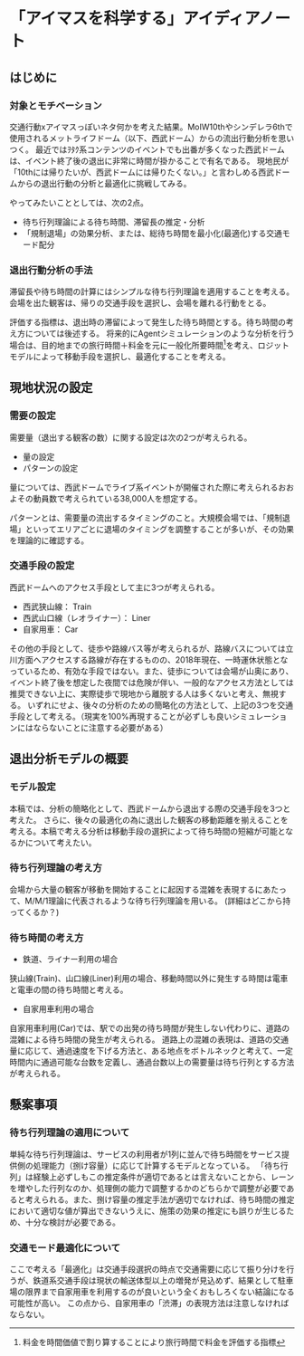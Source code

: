 # 「アイマスを科学する」アイディアノート

## はじめに

### 対象とモチベーション

交通行動xアイマスっぽいネタ何かを考えた結果。MoIW10thやシンデレラ6thで使用されるメットライフドーム（以下、西武ドーム）からの流出行動分析を思いつく。
最近ではｦﾀｸ系コンテンツのイベントでも出番が多くなった西武ドームは、イベント終了後の退出に非常に時間が掛かることで有名である。
現地民が「10thには帰りたいが、西武ドームには帰りたくない。」と言わしめる西武ドームからの退出行動の分析と最適化に挑戦してみる。

やってみたいこととしては、次の2点。

* 待ち行列理論による待ち時間、滞留長の推定・分析
* 「規制退場」の効果分析、または、総待ち時間を最小化(最適化)する交通モード配分

### 退出行動分析の手法

滞留長や待ち時間の計算にはシンプルな待ち行列理論を適用することを考える。
会場を出た観客は、帰りの交通手段を選択し、会場を離れる行動をとる。

評価する指標は、退出時の滞留によって発生した待ち時間とする。待ち時間の考え方については後述する。
将来的にAgentシミュレーションのような分析を行う場合は、目的地までの旅行時間＋料金を元に一般化所要時間[^1]を考え、ロジットモデルによって移動手段を選択し、最適化することを考える。

[^1]: 料金を時間価値で割り算することにより旅行時間で料金を評価する指標

## 現地状況の設定

### 需要の設定

需要量（退出する観客の数）に関する設定は次の2つが考えられる。

* 量の設定
* パターンの設定

量については、西武ドームでライブ系イベントが開催された際に考えられるおおよその動員数で考えられている38,000人を想定する。

パターンとは、需要量の流出するタイミングのこと。大規模会場では、「規制退場」といってエリアごとに退場のタイミングを調整することが多いが、その効果を理論的に確認する。

### 交通手段の設定

西武ドームへのアクセス手段として主に3つが考えられる。

* 西武狭山線： Train
* 西武山口線（レオライナー）： Liner
* 自家用車： Car

その他の手段として、徒歩や路線バス等が考えられるが、路線バスについては立川方面へアクセスする路線が存在するものの、2018年現在、一時運休状態となっているため、有効な手段ではない。また、徒歩については会場が山奥にあり、イベント終了後を想定した夜間では危険が伴い、一般的なアクセス方法としては推奨できない上に、実際徒歩で現地から離脱する人は多くないと考え、無視する。
いずれにせよ、後々の分析のための簡略化の方法として、上記の3つを交通手段として考える。（現実を100%再現することが必ずしも良いシミュレーションにはならないことに注意する必要がある）

## 退出分析モデルの概要

### モデル設定

本稿では、分析の簡略化として、西武ドームから退出する際の交通手段を3つと考えた。
さらに、後々の最適化の為に退出した観客の移動距離を揃えることを考える。本稿で考える分析は移動手段の選択によって待ち時間の短縮が可能となるかについて考えたい。

### 待ち行列理論の考え方

会場から大量の観客が移動を開始することに起因する混雑を表現するにあたって、M/M/1理論に代表されるような待ち行列理論を用いる。
(詳細はどこから持ってくるか？)

### 待ち時間の考え方

* 鉄道、ライナー利用の場合

狭山線(Train)、山口線(Liner)利用の場合、移動時間以外に発生する時間は電車と電車の間の待ち時間と考える。

* 自家用車利用の場合

自家用車利用(Car)では、駅での出発の待ち時間が発生しない代わりに、道路の混雑による待ち時間の発生が考えられる。
道路上の混雑の表現は、道路の交通量に応じて、通過速度を下げる方法と、ある地点をボトルネックと考えて、一定時間内に通過可能な台数を定義し、通過台数以上の需要量は待ち行列とする方法が考えられる。

## 懸案事項

### 待ち行列理論の適用について

単純な待ち行列理論は、サービスの利用者が1列に並んで待ち時間をサービス提供側の処理能力（捌け容量）に応じて計算するモデルとなっている。
「待ち行列」は経験上必ずしもこの推定条件が適切であるとは言えないことから、レーンを増やした行列なのか、処理側の能力で調整するかのどちらかで調整が必要であると考えられる。また、捌け容量の推定手法が適切でなければ、待ち時間の推定において適切な値が算出できないうえに、施策の効果の推定にも誤りが生じるため、十分な検討が必要である。

### 交通モード最適化について

ここで考える「最適化」は交通手段選択の時点で交通需要に応じて振り分けを行うが、鉄道系交通手段は現状の輸送体型以上の増発が見込めず、結果として駐車場の限界まで自家用車を利用するのが良いという全くおもしろくない結論になる可能性が高い。
この点から、自家用車の「渋滞」の表現方法は注意しなければならない。